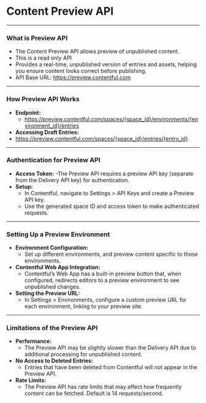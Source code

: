 <!-- Slide 1 -->
# Content Preview API

---

<!-- Slide 2 -->
### What is Preview API

- The Content Preview API allows preview of unpublished content.
- This is a read only API
- Provides a real-time, unpublished version of entries and assets, helping you ensure content looks correct before publishing.
- API Base URL: https://preview.contentful.com

---

<!-- Slide 3 -->
### How Preview API Works

- **Endpoint:**
    - https://preview.contentful.com/spaces/{space_id}/environments/{environment_id}/entries
- **Accessing Draft Entries:**
 - https://preview.contentful.com/spaces/{space_id}/entries/{entry_id}
 
---

<!-- Slide 4 -->
### Authentication for Preview API

- **Access Token:**
    -The Preview API requires a preview API key (separate from the Delivery API key) for authentication.
- **Setup:**
    - In Contentful, navigate to Settings > API Keys and create a Preview API key.
    - Use the generated space ID and access token to make authenticated requests.

---

<!-- Slide 5 -->
### Setting Up a Preview Environment

- **Environment Configuration:**
    - Set up different environments, and preview content specific to those environments.
- **Contentful Web App Integration:**
    - Contentful’s Web App has a built-in preview button that, when configured, redirects editors to a preview environment to see unpublished changes.
- **Setting the Preview URL:**
    - In Settings > Environments, configure a custom preview URL for each environment, linking to your preview site.

---

<!-- Slide 6 -->
### Limitations of the Preview API

- **Performance:**
    - The Preview API may be slightly slower than the Delivery API due to additional processing for unpublished content.
- **No Access to Deleted Entries:**
    - Entries that have been deleted from Contentful will not appear in the Preview API.
- **Rate Limits:**
    - The Preview API has rate limits that may affect how frequently content can be fetched. Default is 14 requests/second.
